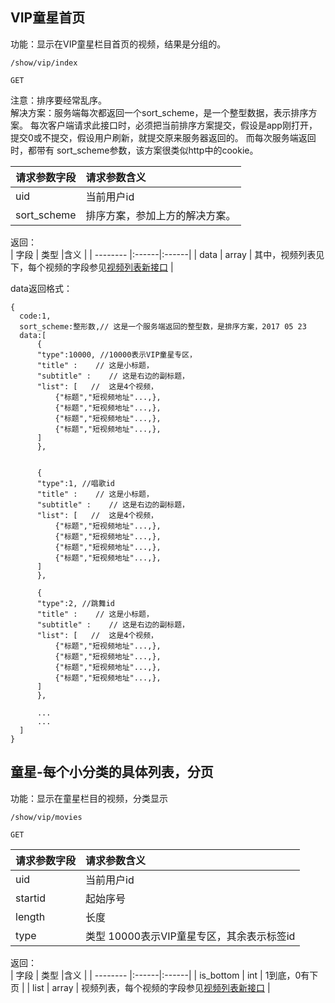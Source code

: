 ## VIP童星首页

功能：显示在VIP童星栏目首页的视频，结果是分组的。


~~~
/show/vip/index
~~~
~~~
GET
~~~

注意：排序要经常乱序。   
解决方案：服务端每次都返回一个sort_scheme，是一个整型数据，表示排序方案。
每次客户端请求此接口时，必须把当前排序方案提交，假设是app刚打开，提交0或不提交，假设用户刷新，就提交原来服务器返回的。
而每次服务端返回时，都带有  sort_scheme参数，该方案很类似http中的cookie。    

| 请求参数字段        | 请求参数含义  |
| -------- |:------|
|uid         |  当前用户id|
|sort_scheme         |  排序方案，参加上方的解决方案。|


返回：   
| 字段        | 类型 |含义  |
| -------- |:------|:------|
| data |  array   | 其中，视频列表见下，每个视频的字段参见[视频列表新接口](/shop/doc/index2/name/视频列表新接口) |

data返回格式：  
~~~
{
  code:1,
  sort_scheme:整形数,// 这是一个服务端返回的整型数，是排序方案，2017 05 23
  data:[
      {
      "type":10000, //10000表示VIP童星专区，
      "title" :    // 这是小标题，
      "subtitle" :    // 这是右边的副标题，
      "list": [   //  这是4个视频，
          {"标题","短视频地址"...,},
          {"标题","短视频地址"...,},
          {"标题","短视频地址"...,},
          {"标题","短视频地址"...,},
      ]
      },
      
      
      {
      "type":1, //唱歌id
      "title" :    // 这是小标题，
      "subtitle" :    // 这是右边的副标题，
      "list": [   //  这是4个视频，
          {"标题","短视频地址"...,},
          {"标题","短视频地址"...,},
          {"标题","短视频地址"...,},
          {"标题","短视频地址"...,},
      ]
      },

      {
      "type":2, //跳舞id
      "title" :    // 这是小标题，
      "subtitle" :    // 这是右边的副标题，
      "list": [   //  这是4个视频，
          {"标题","短视频地址"...,},
          {"标题","短视频地址"...,},
          {"标题","短视频地址"...,},
          {"标题","短视频地址"...,},
      ]
      },
      
      ...
      ...
  ] 
}   
~~~

## 童星-每个小分类的具体列表，分页

功能：显示在童星栏目的视频，分类显示


~~~
/show/vip/movies
~~~
~~~
GET
~~~

| 请求参数字段        | 请求参数含义  |
| -------- |:------|
|uid         |  当前用户id|
|startid         |  起始序号|
|length         |  长度|
|type         | 类型 10000表示VIP童星专区，其余表示标签id |


返回：   
| 字段        | 类型 |含义  |
| -------- |:------|:------|
| is_bottom |  int   | 1到底，0有下页 |
| list |  array   | 视频列表，每个视频的字段参见[视频列表新接口](/shop/doc/index2/name/视频列表新接口) |




